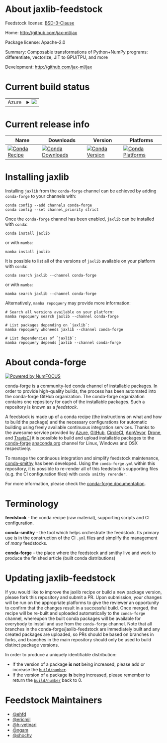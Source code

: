 About jaxlib-feedstock
======================

Feedstock license: [BSD-3-Clause](https://github.com/conda-forge/jaxlib-feedstock/blob/main/LICENSE.txt)

Home: http://github.com/jax-ml/jax

Package license: Apache-2.0

Summary: Composable transformations of Python+NumPy programs: differentiate, vectorize, JIT to GPU/TPU, and more

Development: http://github.com/jax-ml/jax

Current build status
====================


<table>
    
  <tr>
    <td>Azure</td>
    <td>
      <details>
        <summary>
          <a href="https://dev.azure.com/conda-forge/feedstock-builds/_build/latest?definitionId=7112&branchName=main">
            <img src="https://dev.azure.com/conda-forge/feedstock-builds/_apis/build/status/jaxlib-feedstock?branchName=main">
          </a>
        </summary>
        <table>
          <thead><tr><th>Variant</th><th>Status</th></tr></thead>
          <tbody><tr>
              <td>linux_64_channel_sourcesconda-forgeconda-forgelabelpython_rccuda_compiler_version12.9python3.14.____cp314</td>
              <td>
                <a href="https://dev.azure.com/conda-forge/feedstock-builds/_build/latest?definitionId=7112&branchName=main">
                  <img src="https://dev.azure.com/conda-forge/feedstock-builds/_apis/build/status/jaxlib-feedstock?branchName=main&jobName=linux&configuration=linux%20linux_64_channel_sourcesconda-forgeconda-forgelabelpython_rccuda_compiler_version12.9python3.14.____cp314" alt="variant">
                </a>
              </td>
            </tr><tr>
              <td>linux_64_channel_sourcesconda-forgeconda-forgelabelpython_rccuda_compiler_versionNonepython3.14.____cp314</td>
              <td>
                <a href="https://dev.azure.com/conda-forge/feedstock-builds/_build/latest?definitionId=7112&branchName=main">
                  <img src="https://dev.azure.com/conda-forge/feedstock-builds/_apis/build/status/jaxlib-feedstock?branchName=main&jobName=linux&configuration=linux%20linux_64_channel_sourcesconda-forgeconda-forgelabelpython_rccuda_compiler_versionNonepython3.14.____cp314" alt="variant">
                </a>
              </td>
            </tr><tr>
              <td>linux_64_channel_sourcesconda-forgecuda_compiler_version12.9python3.11.____cpython</td>
              <td>
                <a href="https://dev.azure.com/conda-forge/feedstock-builds/_build/latest?definitionId=7112&branchName=main">
                  <img src="https://dev.azure.com/conda-forge/feedstock-builds/_apis/build/status/jaxlib-feedstock?branchName=main&jobName=linux&configuration=linux%20linux_64_channel_sourcesconda-forgecuda_compiler_version12.9python3.11.____cpython" alt="variant">
                </a>
              </td>
            </tr><tr>
              <td>linux_64_channel_sourcesconda-forgecuda_compiler_version12.9python3.12.____cpython</td>
              <td>
                <a href="https://dev.azure.com/conda-forge/feedstock-builds/_build/latest?definitionId=7112&branchName=main">
                  <img src="https://dev.azure.com/conda-forge/feedstock-builds/_apis/build/status/jaxlib-feedstock?branchName=main&jobName=linux&configuration=linux%20linux_64_channel_sourcesconda-forgecuda_compiler_version12.9python3.12.____cpython" alt="variant">
                </a>
              </td>
            </tr><tr>
              <td>linux_64_channel_sourcesconda-forgecuda_compiler_version12.9python3.13.____cp313</td>
              <td>
                <a href="https://dev.azure.com/conda-forge/feedstock-builds/_build/latest?definitionId=7112&branchName=main">
                  <img src="https://dev.azure.com/conda-forge/feedstock-builds/_apis/build/status/jaxlib-feedstock?branchName=main&jobName=linux&configuration=linux%20linux_64_channel_sourcesconda-forgecuda_compiler_version12.9python3.13.____cp313" alt="variant">
                </a>
              </td>
            </tr><tr>
              <td>linux_64_channel_sourcesconda-forgecuda_compiler_versionNonepython3.11.____cpython</td>
              <td>
                <a href="https://dev.azure.com/conda-forge/feedstock-builds/_build/latest?definitionId=7112&branchName=main">
                  <img src="https://dev.azure.com/conda-forge/feedstock-builds/_apis/build/status/jaxlib-feedstock?branchName=main&jobName=linux&configuration=linux%20linux_64_channel_sourcesconda-forgecuda_compiler_versionNonepython3.11.____cpython" alt="variant">
                </a>
              </td>
            </tr><tr>
              <td>linux_64_channel_sourcesconda-forgecuda_compiler_versionNonepython3.12.____cpython</td>
              <td>
                <a href="https://dev.azure.com/conda-forge/feedstock-builds/_build/latest?definitionId=7112&branchName=main">
                  <img src="https://dev.azure.com/conda-forge/feedstock-builds/_apis/build/status/jaxlib-feedstock?branchName=main&jobName=linux&configuration=linux%20linux_64_channel_sourcesconda-forgecuda_compiler_versionNonepython3.12.____cpython" alt="variant">
                </a>
              </td>
            </tr><tr>
              <td>linux_64_channel_sourcesconda-forgecuda_compiler_versionNonepython3.13.____cp313</td>
              <td>
                <a href="https://dev.azure.com/conda-forge/feedstock-builds/_build/latest?definitionId=7112&branchName=main">
                  <img src="https://dev.azure.com/conda-forge/feedstock-builds/_apis/build/status/jaxlib-feedstock?branchName=main&jobName=linux&configuration=linux%20linux_64_channel_sourcesconda-forgecuda_compiler_versionNonepython3.13.____cp313" alt="variant">
                </a>
              </td>
            </tr><tr>
              <td>linux_aarch64_channel_sourcesconda-forgeconda-forgelabelpython_rccuda_compiler_version12.9python3.14.____cp314</td>
              <td>
                <a href="https://dev.azure.com/conda-forge/feedstock-builds/_build/latest?definitionId=7112&branchName=main">
                  <img src="https://dev.azure.com/conda-forge/feedstock-builds/_apis/build/status/jaxlib-feedstock?branchName=main&jobName=linux&configuration=linux%20linux_aarch64_channel_sourcesconda-forgeconda-forgelabelpython_rccuda_compiler_version12.9python3.14.____cp314" alt="variant">
                </a>
              </td>
            </tr><tr>
              <td>linux_aarch64_channel_sourcesconda-forgeconda-forgelabelpython_rccuda_compiler_versionNonepython3.14.____cp314</td>
              <td>
                <a href="https://dev.azure.com/conda-forge/feedstock-builds/_build/latest?definitionId=7112&branchName=main">
                  <img src="https://dev.azure.com/conda-forge/feedstock-builds/_apis/build/status/jaxlib-feedstock?branchName=main&jobName=linux&configuration=linux%20linux_aarch64_channel_sourcesconda-forgeconda-forgelabelpython_rccuda_compiler_versionNonepython3.14.____cp314" alt="variant">
                </a>
              </td>
            </tr><tr>
              <td>linux_aarch64_channel_sourcesconda-forgecuda_compiler_version12.9python3.11.____cpython</td>
              <td>
                <a href="https://dev.azure.com/conda-forge/feedstock-builds/_build/latest?definitionId=7112&branchName=main">
                  <img src="https://dev.azure.com/conda-forge/feedstock-builds/_apis/build/status/jaxlib-feedstock?branchName=main&jobName=linux&configuration=linux%20linux_aarch64_channel_sourcesconda-forgecuda_compiler_version12.9python3.11.____cpython" alt="variant">
                </a>
              </td>
            </tr><tr>
              <td>linux_aarch64_channel_sourcesconda-forgecuda_compiler_version12.9python3.12.____cpython</td>
              <td>
                <a href="https://dev.azure.com/conda-forge/feedstock-builds/_build/latest?definitionId=7112&branchName=main">
                  <img src="https://dev.azure.com/conda-forge/feedstock-builds/_apis/build/status/jaxlib-feedstock?branchName=main&jobName=linux&configuration=linux%20linux_aarch64_channel_sourcesconda-forgecuda_compiler_version12.9python3.12.____cpython" alt="variant">
                </a>
              </td>
            </tr><tr>
              <td>linux_aarch64_channel_sourcesconda-forgecuda_compiler_version12.9python3.13.____cp313</td>
              <td>
                <a href="https://dev.azure.com/conda-forge/feedstock-builds/_build/latest?definitionId=7112&branchName=main">
                  <img src="https://dev.azure.com/conda-forge/feedstock-builds/_apis/build/status/jaxlib-feedstock?branchName=main&jobName=linux&configuration=linux%20linux_aarch64_channel_sourcesconda-forgecuda_compiler_version12.9python3.13.____cp313" alt="variant">
                </a>
              </td>
            </tr><tr>
              <td>linux_aarch64_channel_sourcesconda-forgecuda_compiler_versionNonepython3.11.____cpython</td>
              <td>
                <a href="https://dev.azure.com/conda-forge/feedstock-builds/_build/latest?definitionId=7112&branchName=main">
                  <img src="https://dev.azure.com/conda-forge/feedstock-builds/_apis/build/status/jaxlib-feedstock?branchName=main&jobName=linux&configuration=linux%20linux_aarch64_channel_sourcesconda-forgecuda_compiler_versionNonepython3.11.____cpython" alt="variant">
                </a>
              </td>
            </tr><tr>
              <td>linux_aarch64_channel_sourcesconda-forgecuda_compiler_versionNonepython3.12.____cpython</td>
              <td>
                <a href="https://dev.azure.com/conda-forge/feedstock-builds/_build/latest?definitionId=7112&branchName=main">
                  <img src="https://dev.azure.com/conda-forge/feedstock-builds/_apis/build/status/jaxlib-feedstock?branchName=main&jobName=linux&configuration=linux%20linux_aarch64_channel_sourcesconda-forgecuda_compiler_versionNonepython3.12.____cpython" alt="variant">
                </a>
              </td>
            </tr><tr>
              <td>linux_aarch64_channel_sourcesconda-forgecuda_compiler_versionNonepython3.13.____cp313</td>
              <td>
                <a href="https://dev.azure.com/conda-forge/feedstock-builds/_build/latest?definitionId=7112&branchName=main">
                  <img src="https://dev.azure.com/conda-forge/feedstock-builds/_apis/build/status/jaxlib-feedstock?branchName=main&jobName=linux&configuration=linux%20linux_aarch64_channel_sourcesconda-forgecuda_compiler_versionNonepython3.13.____cp313" alt="variant">
                </a>
              </td>
            </tr><tr>
              <td>osx_64_channel_sourcesconda-forgeconda-forgelabelpython_rcpython3.14.____cp314</td>
              <td>
                <a href="https://dev.azure.com/conda-forge/feedstock-builds/_build/latest?definitionId=7112&branchName=main">
                  <img src="https://dev.azure.com/conda-forge/feedstock-builds/_apis/build/status/jaxlib-feedstock?branchName=main&jobName=osx&configuration=osx%20osx_64_channel_sourcesconda-forgeconda-forgelabelpython_rcpython3.14.____cp314" alt="variant">
                </a>
              </td>
            </tr><tr>
              <td>osx_64_channel_sourcesconda-forgepython3.11.____cpython</td>
              <td>
                <a href="https://dev.azure.com/conda-forge/feedstock-builds/_build/latest?definitionId=7112&branchName=main">
                  <img src="https://dev.azure.com/conda-forge/feedstock-builds/_apis/build/status/jaxlib-feedstock?branchName=main&jobName=osx&configuration=osx%20osx_64_channel_sourcesconda-forgepython3.11.____cpython" alt="variant">
                </a>
              </td>
            </tr><tr>
              <td>osx_64_channel_sourcesconda-forgepython3.12.____cpython</td>
              <td>
                <a href="https://dev.azure.com/conda-forge/feedstock-builds/_build/latest?definitionId=7112&branchName=main">
                  <img src="https://dev.azure.com/conda-forge/feedstock-builds/_apis/build/status/jaxlib-feedstock?branchName=main&jobName=osx&configuration=osx%20osx_64_channel_sourcesconda-forgepython3.12.____cpython" alt="variant">
                </a>
              </td>
            </tr><tr>
              <td>osx_64_channel_sourcesconda-forgepython3.13.____cp313</td>
              <td>
                <a href="https://dev.azure.com/conda-forge/feedstock-builds/_build/latest?definitionId=7112&branchName=main">
                  <img src="https://dev.azure.com/conda-forge/feedstock-builds/_apis/build/status/jaxlib-feedstock?branchName=main&jobName=osx&configuration=osx%20osx_64_channel_sourcesconda-forgepython3.13.____cp313" alt="variant">
                </a>
              </td>
            </tr><tr>
              <td>osx_arm64_channel_sourcesconda-forgeconda-forgelabelpython_rcpython3.14.____cp314</td>
              <td>
                <a href="https://dev.azure.com/conda-forge/feedstock-builds/_build/latest?definitionId=7112&branchName=main">
                  <img src="https://dev.azure.com/conda-forge/feedstock-builds/_apis/build/status/jaxlib-feedstock?branchName=main&jobName=osx&configuration=osx%20osx_arm64_channel_sourcesconda-forgeconda-forgelabelpython_rcpython3.14.____cp314" alt="variant">
                </a>
              </td>
            </tr><tr>
              <td>osx_arm64_channel_sourcesconda-forgepython3.11.____cpython</td>
              <td>
                <a href="https://dev.azure.com/conda-forge/feedstock-builds/_build/latest?definitionId=7112&branchName=main">
                  <img src="https://dev.azure.com/conda-forge/feedstock-builds/_apis/build/status/jaxlib-feedstock?branchName=main&jobName=osx&configuration=osx%20osx_arm64_channel_sourcesconda-forgepython3.11.____cpython" alt="variant">
                </a>
              </td>
            </tr><tr>
              <td>osx_arm64_channel_sourcesconda-forgepython3.12.____cpython</td>
              <td>
                <a href="https://dev.azure.com/conda-forge/feedstock-builds/_build/latest?definitionId=7112&branchName=main">
                  <img src="https://dev.azure.com/conda-forge/feedstock-builds/_apis/build/status/jaxlib-feedstock?branchName=main&jobName=osx&configuration=osx%20osx_arm64_channel_sourcesconda-forgepython3.12.____cpython" alt="variant">
                </a>
              </td>
            </tr><tr>
              <td>osx_arm64_channel_sourcesconda-forgepython3.13.____cp313</td>
              <td>
                <a href="https://dev.azure.com/conda-forge/feedstock-builds/_build/latest?definitionId=7112&branchName=main">
                  <img src="https://dev.azure.com/conda-forge/feedstock-builds/_apis/build/status/jaxlib-feedstock?branchName=main&jobName=osx&configuration=osx%20osx_arm64_channel_sourcesconda-forgepython3.13.____cp313" alt="variant">
                </a>
              </td>
            </tr>
          </tbody>
        </table>
      </details>
    </td>
  </tr>
</table>

Current release info
====================

| Name | Downloads | Version | Platforms |
| --- | --- | --- | --- |
| [![Conda Recipe](https://img.shields.io/badge/recipe-jaxlib-green.svg)](https://anaconda.org/conda-forge/jaxlib) | [![Conda Downloads](https://img.shields.io/conda/dn/conda-forge/jaxlib.svg)](https://anaconda.org/conda-forge/jaxlib) | [![Conda Version](https://img.shields.io/conda/vn/conda-forge/jaxlib.svg)](https://anaconda.org/conda-forge/jaxlib) | [![Conda Platforms](https://img.shields.io/conda/pn/conda-forge/jaxlib.svg)](https://anaconda.org/conda-forge/jaxlib) |

Installing jaxlib
=================

Installing `jaxlib` from the `conda-forge` channel can be achieved by adding `conda-forge` to your channels with:

```
conda config --add channels conda-forge
conda config --set channel_priority strict
```

Once the `conda-forge` channel has been enabled, `jaxlib` can be installed with `conda`:

```
conda install jaxlib
```

or with `mamba`:

```
mamba install jaxlib
```

It is possible to list all of the versions of `jaxlib` available on your platform with `conda`:

```
conda search jaxlib --channel conda-forge
```

or with `mamba`:

```
mamba search jaxlib --channel conda-forge
```

Alternatively, `mamba repoquery` may provide more information:

```
# Search all versions available on your platform:
mamba repoquery search jaxlib --channel conda-forge

# List packages depending on `jaxlib`:
mamba repoquery whoneeds jaxlib --channel conda-forge

# List dependencies of `jaxlib`:
mamba repoquery depends jaxlib --channel conda-forge
```


About conda-forge
=================

[![Powered by
NumFOCUS](https://img.shields.io/badge/powered%20by-NumFOCUS-orange.svg?style=flat&colorA=E1523D&colorB=007D8A)](https://numfocus.org)

conda-forge is a community-led conda channel of installable packages.
In order to provide high-quality builds, the process has been automated into the
conda-forge GitHub organization. The conda-forge organization contains one repository
for each of the installable packages. Such a repository is known as a *feedstock*.

A feedstock is made up of a conda recipe (the instructions on what and how to build
the package) and the necessary configurations for automatic building using freely
available continuous integration services. Thanks to the awesome service provided by
[Azure](https://azure.microsoft.com/en-us/services/devops/), [GitHub](https://github.com/),
[CircleCI](https://circleci.com/), [AppVeyor](https://www.appveyor.com/),
[Drone](https://cloud.drone.io/welcome), and [TravisCI](https://travis-ci.com/)
it is possible to build and upload installable packages to the
[conda-forge](https://anaconda.org/conda-forge) [anaconda.org](https://anaconda.org/)
channel for Linux, Windows and OSX respectively.

To manage the continuous integration and simplify feedstock maintenance,
[conda-smithy](https://github.com/conda-forge/conda-smithy) has been developed.
Using the ``conda-forge.yml`` within this repository, it is possible to re-render all of
this feedstock's supporting files (e.g. the CI configuration files) with ``conda smithy rerender``.

For more information, please check the [conda-forge documentation](https://conda-forge.org/docs/).

Terminology
===========

**feedstock** - the conda recipe (raw material), supporting scripts and CI configuration.

**conda-smithy** - the tool which helps orchestrate the feedstock.
                   Its primary use is in the construction of the CI ``.yml`` files
                   and simplify the management of *many* feedstocks.

**conda-forge** - the place where the feedstock and smithy live and work to
                  produce the finished article (built conda distributions)


Updating jaxlib-feedstock
=========================

If you would like to improve the jaxlib recipe or build a new
package version, please fork this repository and submit a PR. Upon submission,
your changes will be run on the appropriate platforms to give the reviewer an
opportunity to confirm that the changes result in a successful build. Once
merged, the recipe will be re-built and uploaded automatically to the
`conda-forge` channel, whereupon the built conda packages will be available for
everybody to install and use from the `conda-forge` channel.
Note that all branches in the conda-forge/jaxlib-feedstock are
immediately built and any created packages are uploaded, so PRs should be based
on branches in forks, and branches in the main repository should only be used to
build distinct package versions.

In order to produce a uniquely identifiable distribution:
 * If the version of a package **is not** being increased, please add or increase
   the [``build/number``](https://docs.conda.io/projects/conda-build/en/latest/resources/define-metadata.html#build-number-and-string).
 * If the version of a package **is** being increased, please remember to return
   the [``build/number``](https://docs.conda.io/projects/conda-build/en/latest/resources/define-metadata.html#build-number-and-string)
   back to 0.

Feedstock Maintainers
=====================

* [@ehfd](https://github.com/ehfd/)
* [@ericmjl](https://github.com/ericmjl/)
* [@h-vetinari](https://github.com/h-vetinari/)
* [@ngam](https://github.com/ngam/)
* [@xhochy](https://github.com/xhochy/)

